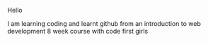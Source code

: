 Hello

I am learning coding and learnt github from an introduction to web development 8 week course with code first girls

